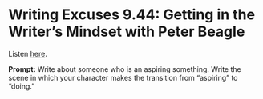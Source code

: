 # Writing Excuses 9.44: Getting in the Writer’s Mindset with Peter Beagle 

Listen [here](http://www.writingexcuses.com/2014/10/26/writing-excuses-9-44-getting-in-the-writers-mindset-with-peter-beagle/). 

**Prompt:** Write about someone who is an aspiring something. Write the scene in which your character makes the transition from “aspiring” to “doing.”